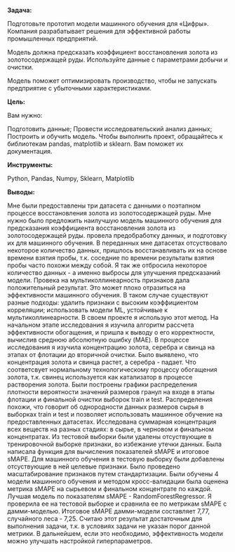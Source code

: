**Задача:**

Подготовьте прототип модели машинного обучения для «Цифры». Компания разрабатывает решения для эффективной работы промышленных предприятий.

Модель должна предсказать коэффициент восстановления золота из золотосодержащей руды. Используйте данные с параметрами добычи и очистки.

Модель поможет оптимизировать производство, чтобы не запускать предприятие с убыточными характеристиками.

**Цель:**

Вам нужно:

Подготовить данные;
Провести исследовательский анализ данных;
Построить и обучить модель.
Чтобы выполнить проект, обращайтесь к библиотекам pandas, matplotlib и sklearn. Вам поможет их документация.

**Инструменты:**

Python, Pandas, Numpy, Sklearn, Matplotlib

**Выводы:**

Мне были предоставлены три датасета с данными о поэтапном процессе восстановления золота из золотосодержащей руды.
Мне нужно было предложить наилучшую модель машинного обучения для предсказания коэффициента восстановления золота из золотосодержащей руды.
провела предобработку данных, и подготовку их для машинного обучения. В переданных мне датасетах отсуствовало некоторое количество данных, пришлось восстанавливать их на основе времени взятия пробы, т.к. соседние по времени результаты взятия пробы часто похожи между собой. Я так же отбросила некоторое количество данных - а именно выбросы для улучшения предсказаний модели.
Провека на мультиколлинеарность признаков дала положительный результат. Это может плохо отразиться на эффективности машинного обучения. В таком случае существуют разные подходы:
удалить признаки с высоким коэффициентом корреляции;
использовать модели ML, устойчивые к мультиколлинеарности. В своем проекте я использую этот метод.
На начальном этапе исследования я изучила алгоритм рассчета эффективности обогащения, и пришла к выводу о его корректности, вычислив среднюю абсолютную ошибку (MAE).
В процессе исследования я изучила концентрацию золота, серебра и свинца на этапах от флотации до вторичной очистки. Было выявлено, что концентрация золота и свинца растет, а серебра - падает. Что соответсвует нормальному технологическому процессу обогащения золота, т.к. свинец используется как катализатор в процессе растворения золота.
Были построены графики распределения плотности вероятности значений размеров гранул на входе в этапы флотации и финальной очистки выборок train и test. Распределения похожи, что говорит об однородности данных размеров сырья в выборках train и test и позволяет использовать машинное обучение на предоставленных датасетах.
Исследована суммарная концентрация всех веществ на разных стадиях: в сырье, в черновом и финальном концентратах.
Из тестовой выборки были удалены отсуствующие в тренировочной выборке признаки, во избежание утечки данных. Была написала функция для вычисления показателей sMAPE и итоговое sMAPE.
Для машинного обучения в тестовую выборку были добавлены отсуствующие в ней целевые признаки. Было проведено масштабирование признаков путем стандартизации. Были обучены 4 модели машинного обучения и методом кросс-валидации была оценена метрика sMAPE на сырьевом и финальном концентрате по каждой. Лучшая модель по показателям sMAPE - RandomForestRegressor. Я проверила ее на тестовой выборке и сравнила ее по метрикам sMAPE с дамми-моделью. Итоговое sMAPE дамми-модели составляет 7,77, случайного леса - 7,25. Считаю этот результат достаточным для выполнения задачи, т.к. в условиях задачи не указан порог данной метрики. В дальнейшем, если это необходимо, эффективность модели можно улучшать настройкой гиперпараметров.
